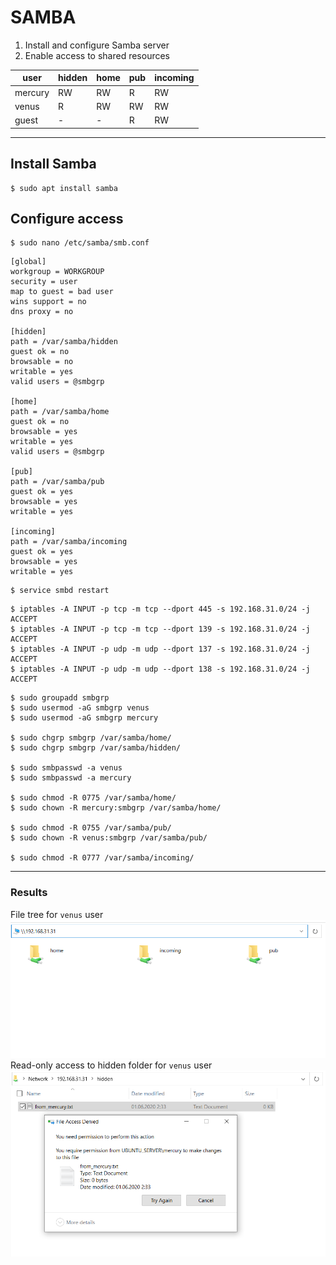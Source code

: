 # SAMBA
1. Install and configure Samba server
2. Enable access to shared resources

| user     | hidden    | home      | pub       | incoming  |
|----------|-----------|-----------|-----------|-----------|
| mercury  |    RW     |    RW     |    R      |    RW     |
| venus    |    R      |    RW     |    RW     |    RW     |
| guest    |    -      |    -      |    R      |    RW     |

----

## Install Samba
```shell script
$ sudo apt install samba
```
## Configure access
```shell script
$ sudo nano /etc/samba/smb.conf
```
```text
[global]
workgroup = WORKGROUP
security = user
map to guest = bad user
wins support = no
dns proxy = no

[hidden]
path = /var/samba/hidden
guest ok = no
browsable = no
writable = yes
valid users = @smbgrp

[home]
path = /var/samba/home
guest ok = no
browsable = yes
writable = yes
valid users = @smbgrp

[pub]
path = /var/samba/pub
guest ok = yes
browsable = yes
writable = yes

[incoming]
path = /var/samba/incoming
guest ok = yes
browsable = yes
writable = yes
```

```shell script
$ service smbd restart
```

```shell script
$ iptables -A INPUT -p tcp -m tcp --dport 445 -s 192.168.31.0/24 -j ACCEPT
$ iptables -A INPUT -p tcp -m tcp --dport 139 -s 192.168.31.0/24 -j ACCEPT
$ iptables -A INPUT -p udp -m udp --dport 137 -s 192.168.31.0/24 -j ACCEPT
$ iptables -A INPUT -p udp -m udp --dport 138 -s 192.168.31.0/24 -j ACCEPT
```

```shell script
$ sudo groupadd smbgrp
$ sudo usermod -aG smbgrp venus
$ sudo usermod -aG smbgrp mercury

$ sudo chgrp smbgrp /var/samba/home/
$ sudo chgrp smbgrp /var/samba/hidden/

$ sudo smbpasswd -a venus
$ sudo smbpasswd -a mercury

$ sudo chmod -R 0775 /var/samba/home/
$ sudo chown -R mercury:smbgrp /var/samba/home/

$ sudo chmod -R 0755 /var/samba/pub/
$ sudo chown -R venus:smbgrp /var/samba/pub/

$ sudo chmod -R 0777 /var/samba/incoming/
```

---
### Results  
File tree for `venus` user  
![File tree for venus](/imgs/lab6_venus.png)  
Read-only access to hidden folder for `venus` user  
![Read-only for venus](/imgs/lab6_venus_hidden_read_only.png)  